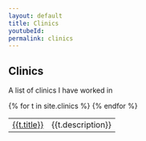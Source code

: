 ```yaml
---
layout: default
title: Clinics
youtubeId:
permalink: clinics
---
```

## Clinics

A list of clinics I have worked in

<table>
<tbody>
{% for t in site.clinics %}
  <tr>
    <td><a href="{{t.url}}">{{t.title}}</a></td>
    <td>{{t.description}}</td>
  </tr>
{% endfor %}
</tbody>
</table>
